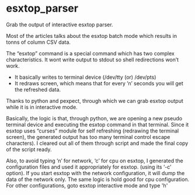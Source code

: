 # esxtop_parser
Grab the output of interactive esxtop parser.

Most of the articles talks about the esxtop batch mode which results in tonns of column CSV data.

The “esxtop” command is a special command which has two complex characteristics. 
It wont write output to stdout so  shell redirections won’t work. 
* It basically writes to terminal device (/dev/tty (or) /dev/pts)
* It redraws screen, which means that for every ’n’ seconds you will get the refreshed data. 

Thanks to python and pexpect, through which we can grab esxtop output while it is in interactive mode.

Basically, the logic is that, through python, we are opening a new pseudo terminal device and executing the esxtop command in that terminal.
Since it esxtop uses “curses” module for self refreshing (redrawing the terminal screen), the generated output has too many terminal control escape characters).
I cleared out all of them through script and made the final copy of the script ready. 

Also, to avoid typing ’n’ for network, ‘c’ for cpu on esxtop, I generated the configuration files and used it appropriately for esxtop. (using its ‘-c’ option).
If you start esxtop with the network configuration, it will dump the data of the network only. The same logic is hold good for cpu configuration. For other configurations, goto esxtop interactive mode and type 'h'


